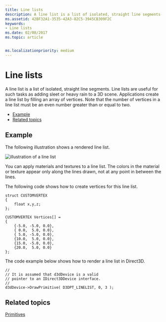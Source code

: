 ```yaml
---
title: Line lists
description: A line list is a list of isolated, straight line segments. Line lists are useful for such tasks as adding sleet or heavy rain to a 3D scene. Applications create a line list by filling an array of vertices.
ms.assetid: 42BF32A1-3535-42A3-82C5-3945CB309F2C
keywords:
- Line lists
ms.date: 02/08/2017
ms.topic: article


ms.localizationpriority: medium
---
```

# Line lists


A line list is a list of isolated, straight line segments. Line lists are useful for such tasks as adding sleet or heavy rain to a 3D scene. Applications create a line list by filling an array of vertices. Note that the number of vertices in a line list must be an even number greater than or equal to two.

-   [Example](#example)
-   [Related topics](#related-topics)

## <span id="Example"></span><span id="example"></span><span id="EXAMPLE"></span>Example


The following illustration shows a rendered line list.

![illustration of a line list](images/linelst.png)

You can apply materials and textures to a line list. The colors in the material or texture appear only along the lines drawn, not at any point in between the lines.

The following code shows how to create vertices for this line list.

```
struct CUSTOMVERTEX
{
    float x,y,z;
};

CUSTOMVERTEX Vertices[] = 
{
    {-5.0, -5.0, 0.0},
    { 0.0,  5.0, 0.0},
    { 5.0, -5.0, 0.0},
    {10.0,  5.0, 0.0},
    {15.0, -5.0, 0.0},
    {20.0,  5.0, 0.0}
};
```

The code example below shows how to render a line list in Direct3D.

```
//
// It is assumed that d3dDevice is a valid
// pointer to an IDirect3DDevice interface.
//
d3dDevice->DrawPrimitive( D3DPT_LINELIST, 0, 3 );
```

## <span id="related-topics"></span>Related topics


[Primitives](primitives.md)

 

 




